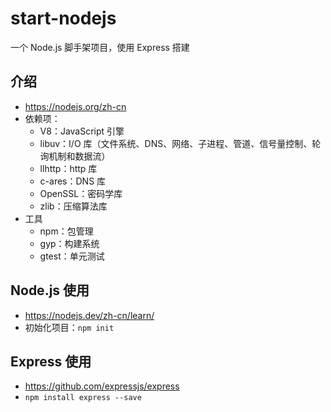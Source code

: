 # start-nodejs
一个 Node.js 脚手架项目，使用 Express 搭建

## 介绍
- https://nodejs.org/zh-cn
- 依赖项：
    - V8：JavaScript 引擎
    - libuv：I/O 库（文件系统、DNS、网络、子进程、管道、信号量控制、轮询机制和数据流）
    - llhttp：http 库
    - c-ares：DNS 库
    - OpenSSL：密码学库
    - zlib：压缩算法库
- 工具
    - npm：包管理
    - gyp：构建系统
    - gtest：单元测试

## Node.js 使用
- https://nodejs.dev/zh-cn/learn/
- 初始化项目：`npm init`

## Express 使用
- https://github.com/expressjs/express
- `npm install express --save`
